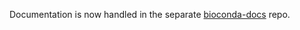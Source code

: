 Documentation is now handled in the separate [bioconda-docs](https://github.com/bioconda/bioconda-docs) repo.
